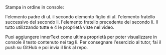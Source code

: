 Stampa in ordine in console:

l'elemento padre di ul.
il secondo elemento figlio di ul.
l'elemento fratello successivo del secondo li.
l'elemento fratello precedente del secondo li.
Il tutto utilizzando tutte e 4 le proprietà viste nel video.

Puoi aggiungere innerText come ultima proprietà per poter visualizzare in console il testo contenuto nei tag li. Per consegnare l'esercizio al tutor, fai il push su GitHub e poi invia il link al repo.